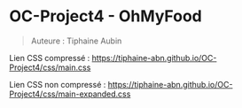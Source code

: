 # OC-Project4 - OhMyFood

> Auteure : Tiphaine Aubin

Lien CSS compressé : https://tiphaine-abn.github.io/OC-Project4/css/main.css

Lien CSS non compressé : https://tiphaine-abn.github.io/OC-Project4/css/main-expanded.css